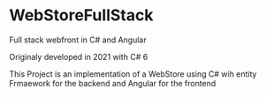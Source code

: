 # WebStoreFullStack
Full stack webfront in C# and Angular

Originaly developed in 2021 with C# 6

This Project is an implementation of a WebStore using C# wih entity Frmaework for the backend and Angular for the frontend
